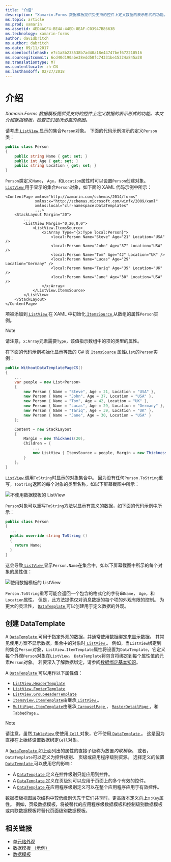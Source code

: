 ```yaml
---
title: "介绍"
description: "Xamarin.Forms 数据模板提供受支持的控件上定义数据的表示形式的功能。 本文介绍数据模板，检查它们是所必需的原因。"
ms.topic: article
ms.prod: xamarin
ms.assetid: 4ED4ACF4-BE4A-44ED-8EAF-C03947B8663B
ms.technology: xamarin-forms
author: davidbritch
ms.author: dabritch
ms.date: 09/11/2017
ms.openlocfilehash: e7c1a8b233538b7ad40a18e44747bef672210516
ms.sourcegitcommit: 6cd40d190abe38edd50fc74331be15324a845a28
ms.translationtype: MT
ms.contentlocale: zh-CN
ms.lasthandoff: 02/27/2018
---
```

# <a name="introduction"></a>介绍

_Xamarin.Forms 数据模板提供受支持的控件上定义数据的表示形式的功能。本文介绍数据模板，检查它们是所必需的原因。_

请考虑[ `ListView` ](https://developer.xamarin.com/api/type/Xamarin.Forms.ListView/)显示的集合`Person`对象。 下面的代码示例演示的定义`Person`类：

```csharp
public class Person
{
    public string Name { get; set; }
    public int Age { get; set; }
    public string Location { get; set; }
}
```

`Person`类定义`Name`， `Age`，和`Location`属性时可以设置`Person`创建对象。 [ `ListView` ](https://developer.xamarin.com/api/type/Xamarin.Forms.ListView/)用于显示的集合`Person`对象，如下面的 XAML 代码示例中所示：

```xaml
<ContentPage xmlns="http://xamarin.com/schemas/2014/forms"
             xmlns:x="http://schemas.microsoft.com/winfx/2009/xaml"
             xmlns:local="clr-namespace:DataTemplates"
             ...>
    <StackLayout Margin="20">
        ...
        <ListView Margin="0,20,0,0">
            <ListView.ItemsSource>
                <x:Array Type="{x:Type local:Person}">
                    <local:Person Name="Steve" Age="21" Location="USA" />
                    <local:Person Name="John" Age="37" Location="USA" />
                    <local:Person Name="Tom" Age="42" Location="UK" />
                    <local:Person Name="Lucas" Age="29" Location="Germany" />
                    <local:Person Name="Tariq" Age="39" Location="UK" />
                    <local:Person Name="Jane" Age="30" Location="USA" />
                </x:Array>
            </ListView.ItemsSource>
        </ListView>
    </StackLayout>
</ContentPage>
```

项被添加到[ `ListView` ](https://developer.xamarin.com/api/type/Xamarin.Forms.ListView/)在 XAML 中初始化[ `ItemsSource` ](https://developer.xamarin.com/api/property/Xamarin.Forms.ItemsView%3CTVisual%3E.ItemsSource/)从数组的属性`Person`实例。

> [!NOTE]
> 请注意，`x:Array`元素需要`Type`，该值指示数组中的项的类型的属性。

在下面的代码示例初始化显示等效的 C# 页[ `ItemsSource` ](https://developer.xamarin.com/api/property/Xamarin.Forms.ItemsView%3CTVisual%3E.ItemsSource/)属性`List`的`Person`实例：

```csharp
public WithoutDataTemplatePageCS()
{
    ...
    var people = new List<Person>
    {
        new Person { Name = "Steve", Age = 21, Location = "USA" },
        new Person { Name = "John", Age = 37, Location = "USA" },
        new Person { Name = "Tom", Age = 42, Location = "UK" },
        new Person { Name = "Lucas", Age = 29, Location = "Germany" },
        new Person { Name = "Tariq", Age = 39, Location = "UK" },
        new Person { Name = "Jane", Age = 30, Location = "USA" }
    };

    Content = new StackLayout
    {
        Margin = new Thickness(20),
        Children = {
            ...
            new ListView { ItemsSource = people, Margin = new Thickness(0, 20, 0, 0) }
        }
    };
}
```

[ `ListView` ](https://developer.xamarin.com/api/type/Xamarin.Forms.ListView/)调用`ToString`时显示的对象集合中。 因为没有任何`Person.ToString`重写，`ToString`返回的每个对象的类型名称，如以下屏幕截图中所示：

![](introduction-images/no-data-template.png "不使用数据模板的 ListView")

`Person`对象可以重写`ToString`方法以显示有意义的数据，如下面的代码示例中所示：

```csharp
public class Person
{
  ...
  public override string ToString ()
  {
    return Name;
  }
}
```

这会导致[ `ListView` ](https://developer.xamarin.com/api/type/Xamarin.Forms.ListView/)显示`Person.Name`在集合中，如以下屏幕截图中所示的每个对象的属性值：

![](introduction-images/override-tostring.png "使用数据模板的 ListView")

`Person.ToString`重写可能会返回一个包含的格式化的字符串`Name`， `Age`，和`Location`属性。 但是，此方法提供仅对消息数据的每个项的外观有限的控制。 为更大的灵活性， [ `DataTemplate` ](https://developer.xamarin.com/api/type/Xamarin.Forms.DataTemplate/)可以创建用于定义数据的外观。

## <a name="creating-a-datatemplate"></a>创建 DataTemplate

A [ `DataTemplate` ](https://developer.xamarin.com/api/type/Xamarin.Forms.DataTemplate/)可用于指定外观的数据，并通常使用数据绑定来显示数据。 其常见使用方案不显示数据，集合中的对象时[ `ListView` ](https://developer.xamarin.com/api/type/Xamarin.Forms.ListView/)。 例如，当`ListView`绑定到的集合`Person`对象，`ListView.ItemTemplate`属性将设置为`DataTemplate`，它定义每个外观`Person`对象在`ListView`。 `DataTemplate`将包含将绑定到每个属性值的元素`Person`对象。 若要深入了解数据绑定，请参阅[数据绑定基本知识](~/xamarin-forms/xaml/xaml-basics/data-binding-basics.md)。

A [ `DataTemplate` ](https://developer.xamarin.com/api/type/Xamarin.Forms.DataTemplate/)可以用作以下属性值：

- [`ListView.HeaderTemplate`](https://developer.xamarin.com/api/property/Xamarin.Forms.ListView.HeaderTemplate/)
- [`ListView.FooterTemplate`](https://developer.xamarin.com/api/property/Xamarin.Forms.ListView.FooterTemplate/)
- [`ListView.GroupHeaderTemplate`](https://developer.xamarin.com/api/property/Xamarin.Forms.ListView.GroupHeaderTemplate/)
- [`ItemsView.ItemTemplate`](https://developer.xamarin.com/api/type/Xamarin.Forms.ItemsView%3CTVisual%3E/)由继承[ `ListView` ](https://developer.xamarin.com/api/type/Xamarin.Forms.ListView/)。
- [`MultiPage.ItemTemplate`](https://developer.xamarin.com/api/type/Xamarin.Forms.MultiPage%3CT%3E/)由继承[ `CarouselPage` ](https://developer.xamarin.com/api/type/Xamarin.Forms.CarouselPage/)， [ `MasterDetailPage` ](https://developer.xamarin.com/api/type/Xamarin.Forms.MasterDetailPage/)，和[ `TabbedPage` ](https://developer.xamarin.com/api/type/Xamarin.Forms.TabbedPage/)。

> [!NOTE]
> 请注意，虽然[ `TableView` ](https://developer.xamarin.com/api/type/Xamarin.Forms.TableView/)使使用[ `Cell` ](https://developer.xamarin.com/api/type/Xamarin.Forms.Cell/)对象，它不使用[ `DataTemplate` ](https://developer.xamarin.com/api/type/Xamarin.Forms.DataTemplate/)。 这是因为直接在上始终设置数据绑定`Cell`对象。

A [ `DataTemplate` ](https://developer.xamarin.com/api/type/Xamarin.Forms.DataTemplate/)如上面列出的属性的直接子级称为放置*内联模板*。 或者，`DataTemplate`可以定义为控件级别、 页级或应用程序级别资源。 选择定义的位置[ `DataTemplate` ](https://developer.xamarin.com/api/type/Xamarin.Forms.DataTemplate/)可以使用它的影响：

- A [ `DataTemplate` ](https://developer.xamarin.com/api/type/Xamarin.Forms.DataTemplate/)定义在控件级别只能应用到控件。
- A [ `DataTemplate` ](https://developer.xamarin.com/api/type/Xamarin.Forms.DataTemplate/)定义在页级别可以应用于页面上的多个有效的控件。
- A [ `DataTemplate` ](https://developer.xamarin.com/api/type/Xamarin.Forms.DataTemplate/)在应用程序级别定义可以在整个应用程序应用于有效控件。

数据模板视图层次结构中较低级别优先于它们共享时，更高版本定义向上`x:Key`属性。 例如，页级数据模板，将被替代的应用程序级数据模板和控制级别数据模板或内联数据模板将替代页面级别数据模板。


## <a name="related-links"></a>相关链接

- [单元格外观](~/xamarin-forms/user-interface/listview/customizing-cell-appearance.md)
- [数据模板 （示例）](https://developer.xamarin.com/samples/xamarin-forms/templates/datatemplates/)
- [数据模板](https://developer.xamarin.com/api/type/Xamarin.Forms.DataTemplate/)
